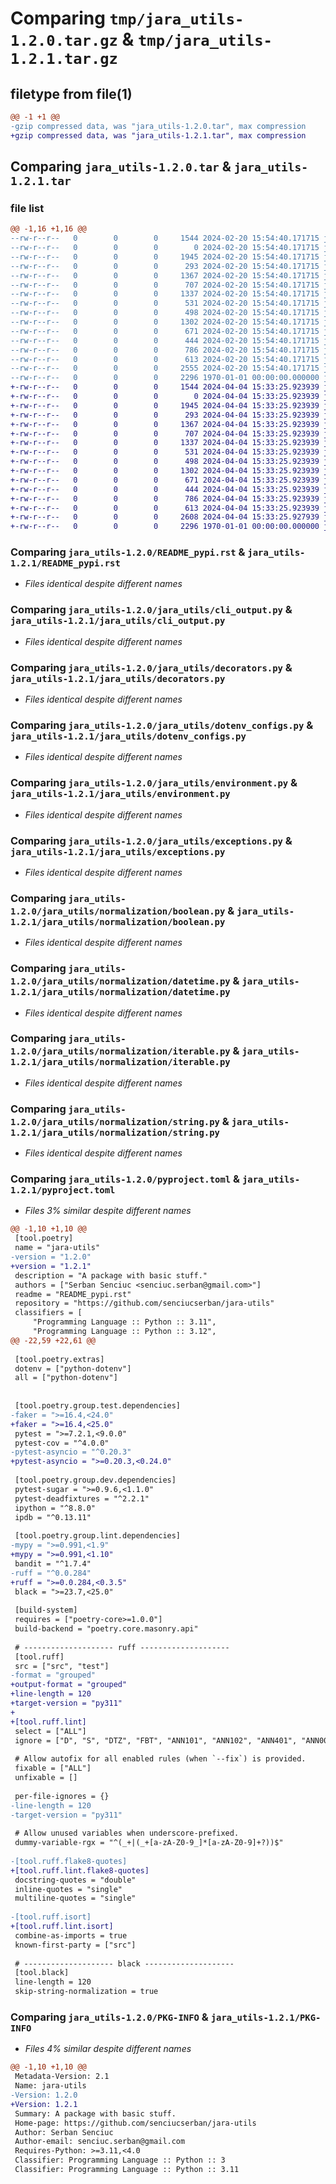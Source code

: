 # Comparing `tmp/jara_utils-1.2.0.tar.gz` & `tmp/jara_utils-1.2.1.tar.gz`

## filetype from file(1)

```diff
@@ -1 +1 @@
-gzip compressed data, was "jara_utils-1.2.0.tar", max compression
+gzip compressed data, was "jara_utils-1.2.1.tar", max compression
```

## Comparing `jara_utils-1.2.0.tar` & `jara_utils-1.2.1.tar`

### file list

```diff
@@ -1,16 +1,16 @@
--rw-r--r--   0        0        0     1544 2024-02-20 15:54:40.171715 jara_utils-1.2.0/README_pypi.rst
--rw-r--r--   0        0        0        0 2024-02-20 15:54:40.171715 jara_utils-1.2.0/jara_utils/__init__.py
--rw-r--r--   0        0        0     1945 2024-02-20 15:54:40.171715 jara_utils-1.2.0/jara_utils/cli_output.py
--rw-r--r--   0        0        0      293 2024-02-20 15:54:40.171715 jara_utils-1.2.0/jara_utils/constants.py
--rw-r--r--   0        0        0     1367 2024-02-20 15:54:40.171715 jara_utils-1.2.0/jara_utils/decorators.py
--rw-r--r--   0        0        0      707 2024-02-20 15:54:40.171715 jara_utils-1.2.0/jara_utils/dotenv_configs.py
--rw-r--r--   0        0        0     1337 2024-02-20 15:54:40.171715 jara_utils-1.2.0/jara_utils/environment.py
--rw-r--r--   0        0        0      531 2024-02-20 15:54:40.171715 jara_utils-1.2.0/jara_utils/exceptions.py
--rw-r--r--   0        0        0      498 2024-02-20 15:54:40.171715 jara_utils-1.2.0/jara_utils/normalization/__init__.py
--rw-r--r--   0        0        0     1302 2024-02-20 15:54:40.171715 jara_utils-1.2.0/jara_utils/normalization/boolean.py
--rw-r--r--   0        0        0      671 2024-02-20 15:54:40.171715 jara_utils-1.2.0/jara_utils/normalization/datetime.py
--rw-r--r--   0        0        0      444 2024-02-20 15:54:40.171715 jara_utils-1.2.0/jara_utils/normalization/integer.py
--rw-r--r--   0        0        0      786 2024-02-20 15:54:40.171715 jara_utils-1.2.0/jara_utils/normalization/iterable.py
--rw-r--r--   0        0        0      613 2024-02-20 15:54:40.171715 jara_utils-1.2.0/jara_utils/normalization/string.py
--rw-r--r--   0        0        0     2555 2024-02-20 15:54:40.171715 jara_utils-1.2.0/pyproject.toml
--rw-r--r--   0        0        0     2296 1970-01-01 00:00:00.000000 jara_utils-1.2.0/PKG-INFO
+-rw-r--r--   0        0        0     1544 2024-04-04 15:33:25.923939 jara_utils-1.2.1/README_pypi.rst
+-rw-r--r--   0        0        0        0 2024-04-04 15:33:25.923939 jara_utils-1.2.1/jara_utils/__init__.py
+-rw-r--r--   0        0        0     1945 2024-04-04 15:33:25.923939 jara_utils-1.2.1/jara_utils/cli_output.py
+-rw-r--r--   0        0        0      293 2024-04-04 15:33:25.923939 jara_utils-1.2.1/jara_utils/constants.py
+-rw-r--r--   0        0        0     1367 2024-04-04 15:33:25.923939 jara_utils-1.2.1/jara_utils/decorators.py
+-rw-r--r--   0        0        0      707 2024-04-04 15:33:25.923939 jara_utils-1.2.1/jara_utils/dotenv_configs.py
+-rw-r--r--   0        0        0     1337 2024-04-04 15:33:25.923939 jara_utils-1.2.1/jara_utils/environment.py
+-rw-r--r--   0        0        0      531 2024-04-04 15:33:25.923939 jara_utils-1.2.1/jara_utils/exceptions.py
+-rw-r--r--   0        0        0      498 2024-04-04 15:33:25.923939 jara_utils-1.2.1/jara_utils/normalization/__init__.py
+-rw-r--r--   0        0        0     1302 2024-04-04 15:33:25.923939 jara_utils-1.2.1/jara_utils/normalization/boolean.py
+-rw-r--r--   0        0        0      671 2024-04-04 15:33:25.923939 jara_utils-1.2.1/jara_utils/normalization/datetime.py
+-rw-r--r--   0        0        0      444 2024-04-04 15:33:25.923939 jara_utils-1.2.1/jara_utils/normalization/integer.py
+-rw-r--r--   0        0        0      786 2024-04-04 15:33:25.923939 jara_utils-1.2.1/jara_utils/normalization/iterable.py
+-rw-r--r--   0        0        0      613 2024-04-04 15:33:25.923939 jara_utils-1.2.1/jara_utils/normalization/string.py
+-rw-r--r--   0        0        0     2608 2024-04-04 15:33:25.927939 jara_utils-1.2.1/pyproject.toml
+-rw-r--r--   0        0        0     2296 1970-01-01 00:00:00.000000 jara_utils-1.2.1/PKG-INFO
```

### Comparing `jara_utils-1.2.0/README_pypi.rst` & `jara_utils-1.2.1/README_pypi.rst`

 * *Files identical despite different names*

### Comparing `jara_utils-1.2.0/jara_utils/cli_output.py` & `jara_utils-1.2.1/jara_utils/cli_output.py`

 * *Files identical despite different names*

### Comparing `jara_utils-1.2.0/jara_utils/decorators.py` & `jara_utils-1.2.1/jara_utils/decorators.py`

 * *Files identical despite different names*

### Comparing `jara_utils-1.2.0/jara_utils/dotenv_configs.py` & `jara_utils-1.2.1/jara_utils/dotenv_configs.py`

 * *Files identical despite different names*

### Comparing `jara_utils-1.2.0/jara_utils/environment.py` & `jara_utils-1.2.1/jara_utils/environment.py`

 * *Files identical despite different names*

### Comparing `jara_utils-1.2.0/jara_utils/exceptions.py` & `jara_utils-1.2.1/jara_utils/exceptions.py`

 * *Files identical despite different names*

### Comparing `jara_utils-1.2.0/jara_utils/normalization/boolean.py` & `jara_utils-1.2.1/jara_utils/normalization/boolean.py`

 * *Files identical despite different names*

### Comparing `jara_utils-1.2.0/jara_utils/normalization/datetime.py` & `jara_utils-1.2.1/jara_utils/normalization/datetime.py`

 * *Files identical despite different names*

### Comparing `jara_utils-1.2.0/jara_utils/normalization/iterable.py` & `jara_utils-1.2.1/jara_utils/normalization/iterable.py`

 * *Files identical despite different names*

### Comparing `jara_utils-1.2.0/jara_utils/normalization/string.py` & `jara_utils-1.2.1/jara_utils/normalization/string.py`

 * *Files identical despite different names*

### Comparing `jara_utils-1.2.0/pyproject.toml` & `jara_utils-1.2.1/pyproject.toml`

 * *Files 3% similar despite different names*

```diff
@@ -1,10 +1,10 @@
 [tool.poetry]
 name = "jara-utils"
-version = "1.2.0"
+version = "1.2.1"
 description = "A package with basic stuff."
 authors = ["Serban Senciuc <senciuc.serban@gmail.com>"]
 readme = "README_pypi.rst"
 repository = "https://github.com/senciucserban/jara-utils"
 classifiers = [
     "Programming Language :: Python :: 3.11",
     "Programming Language :: Python :: 3.12",
@@ -22,59 +22,61 @@
 
 [tool.poetry.extras]
 dotenv = ["python-dotenv"]
 all = ["python-dotenv"]
 
 
 [tool.poetry.group.test.dependencies]
-faker = ">=16.4,<24.0"
+faker = ">=16.4,<25.0"
 pytest = ">=7.2.1,<9.0.0"
 pytest-cov = "^4.0.0"
-pytest-asyncio = "^0.20.3"
+pytest-asyncio = ">=0.20.3,<0.24.0"
 
 [tool.poetry.group.dev.dependencies]
 pytest-sugar = ">=0.9.6,<1.1.0"
 pytest-deadfixtures = "^2.2.1"
 ipython = "^8.8.0"
 ipdb = "^0.13.11"
 
 [tool.poetry.group.lint.dependencies]
-mypy = ">=0.991,<1.9"
+mypy = ">=0.991,<1.10"
 bandit = "^1.7.4"
-ruff = "^0.0.284"
+ruff = ">=0.0.284,<0.3.5"
 black = ">=23.7,<25.0"
 
 [build-system]
 requires = ["poetry-core>=1.0.0"]
 build-backend = "poetry.core.masonry.api"
 
 # -------------------- ruff --------------------
 [tool.ruff]
 src = ["src", "test"]
-format = "grouped"
+output-format = "grouped"
+line-length = 120
+target-version = "py311"
+
+[tool.ruff.lint]
 select = ["ALL"]
 ignore = ["D", "S", "DTZ", "FBT", "ANN101", "ANN102", "ANN401", "ANN002", "ANN003"]
 
 # Allow autofix for all enabled rules (when `--fix`) is provided.
 fixable = ["ALL"]
 unfixable = []
 
 per-file-ignores = {}
-line-length = 120
-target-version = "py311"
 
 # Allow unused variables when underscore-prefixed.
 dummy-variable-rgx = "^(_+|(_+[a-zA-Z0-9_]*[a-zA-Z0-9]+?))$"
 
-[tool.ruff.flake8-quotes]
+[tool.ruff.lint.flake8-quotes]
 docstring-quotes = "double"
 inline-quotes = "single"
 multiline-quotes = "single"
 
-[tool.ruff.isort]
+[tool.ruff.lint.isort]
 combine-as-imports = true
 known-first-party = ["src"]
 
 # -------------------- black --------------------
 [tool.black]
 line-length = 120
 skip-string-normalization = true
```

### Comparing `jara_utils-1.2.0/PKG-INFO` & `jara_utils-1.2.1/PKG-INFO`

 * *Files 4% similar despite different names*

```diff
@@ -1,10 +1,10 @@
 Metadata-Version: 2.1
 Name: jara-utils
-Version: 1.2.0
+Version: 1.2.1
 Summary: A package with basic stuff.
 Home-page: https://github.com/senciucserban/jara-utils
 Author: Serban Senciuc
 Author-email: senciuc.serban@gmail.com
 Requires-Python: >=3.11,<4.0
 Classifier: Programming Language :: Python :: 3
 Classifier: Programming Language :: Python :: 3.11
```

